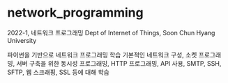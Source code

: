 # network_programming
2022-1, 네트워크 프로그래밍
Dept of Internet of Things, Soon Chun Hyang University

파이썬을 기반으로 네트워크 프로그래밍 학습
기본적인 네트워크 구성, 소켓 프로그래밍, 서버 구축을 위한 동시성 프로그래밍, HTTP 프로그래밍, API 사용, SMTP, SSH, SFTP, 웹 스크래핑, SSL 등에 대해 학습
